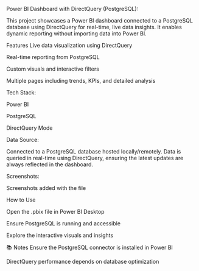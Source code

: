 Power BI Dashboard with DirectQuery (PostgreSQL):

This project showcases a Power BI dashboard connected to a PostgreSQL database using DirectQuery for real-time, live data insights. It enables dynamic reporting without importing data into Power BI.

Features
Live data visualization using DirectQuery

Real-time reporting from PostgreSQL

Custom visuals and interactive filters

Multiple pages including trends, KPIs, and detailed analysis

Tech Stack:

Power BI

PostgreSQL

DirectQuery Mode

Data Source:

Connected to a PostgreSQL database hosted locally/remotely. Data is queried in real-time using DirectQuery, ensuring the latest updates are always reflected in the dashboard.

Screenshots:

Screenshots added with the file


How to Use

Open the .pbix file in Power BI Desktop

Ensure PostgreSQL is running and accessible


Explore the interactive visuals and insights

📚 Notes
Ensure the PostgreSQL connector is installed in Power BI

DirectQuery performance depends on database optimization
